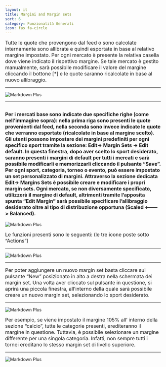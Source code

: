 ```yaml
---
layout: it
title: Margini and Margin sets
sort: 6
category: Funzionalità Generali
icon: fas fa-circle
---
```

<p class="message">

</p>

<font size="3">Tutte le quote che provengono dal feed o sono calcolate internamente sono allibrate e quindi esportate in base al relativo margine impostato. Per ogni mercato è presente la relativa casella dove viene indicato il rispettivo margine. Se tale mercato è gestito manualmente, sarà possibile modificare il valore del margine cliccando il bottone [*] e le quote saranno ricalcolate in base al nuovo allibraggio.</font> 

 ---

![Markdown Plus]({{site.baseurl}}/public/images/gestione-quote/quote-feed-esportate.png)

--- 

<font size="3">Per i mercati base sono indicate due specifiche righe (come nell’immagine sopra): nella prima riga sono presenti le quote provenienti dal feed, nella seconda sono invece indicate le quote che verranno esportate (ricalcolate in base al margine scelto). 
 Gli utenti possono impostare dei margini predefiniti per ogni specifico sport tramite la sezione: Edit-> Margin Sets -> Edit default.
In questa finestra, dopo aver scelto lo sport desiderato, saranno presenti i margini di default per tutti i mercati e sarà possibile modificarli e memorizzarli cliccando il pulsante “Save”. Per ogni sport, categoria, torneo o evento, può essere impostato un set personalizzato di margini. Attraverso la sezione dedicata Edit-> Margins Sets è possibile creare e modificare i propri margin sets. Ogni mercato, se non diversamente specificato, utilizzerà il margine di default, altrimenti tramite l’apposita spunta “Edit Margin” sarà possibile specificare l’allibraggio desiderato oltre al tipo di distribuzione opportuna (Scaled <---> Balanced).</font> 
---

![Markdown Plus]({{site.baseurl}}/public/images/gestione-quote/marginset-edit-default.png)


<font size="3">Le funzioni presenti sono le seguenti: (le tre icone poste sotto “Actions”)</font> 

--- 
![Markdown Plus]({{site.baseurl}}/public/images/gestione-quote/modifica-clonare-elimina.png)

---

<font size="3">Per poter aggiungere un nuovo margin set basta cliccare sul pulsante “New” posizionato in alto a destra nella schermata dei margin set. Una volta aver cliccato sul pulsante in questione, si aprirà una piccola finestra, all’interno della quale sarà possibile creare un nuovo margin set, selezionando lo sport desiderato.</font> 

 ---
 ![Markdown Plus](http://10.10.3.166/images/0/07/Oam-tool-select-sport.png)


<font size="3">Per esempio, se viene impostato il margine 105% all’ interno della sezione “calcio”, tutte le categorie presenti, erediteranno il margine in questione. Tuttavia, è possibile selezionare un margine differente per una singola categoria. Infatti, non sempre tutti i tornei ereditano lo stesso margin set di livello superiore.</font> 

---

![Markdown Plus](http://10.10.3.166/images/a/a8/Oam-tool-margini-scaled-balanced.png)